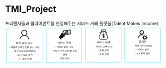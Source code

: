 # TMI_Project
프리랜서들과 클라이언트를 연결해주는 서비스 거래 플랫폼(Talent Makes Income)
![Alt text](project_overview.PNG)
